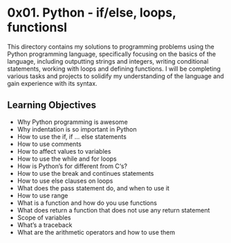 # 0x01. Python - if/else, loops, functionsI

This directory contains my solutions to programming problems using the Python programming language, specifically focusing on the basics of the language, including outputting strings and integers, writing conditional statements, working with loops and defining functions. I will be completing various tasks and projects to solidify my understanding of the language and gain experience with its syntax.

## Learning Objectives

- Why Python programming is awesome
- Why indentation is so important in Python
- How to use the if, if ... else statements
- How to use comments
- How to affect values to variables
- How to use the while and for loops
- How is Python’s for different from C‘s?
- How to use the break and continues statements
- How to use else clauses on loops
- What does the pass statement do, and when to use it
- How to use range
- What is a function and how do you use functions
- What does return a function that does not use any return statement
- Scope of variables
- What’s a traceback
- What are the arithmetic operators and how to use them
